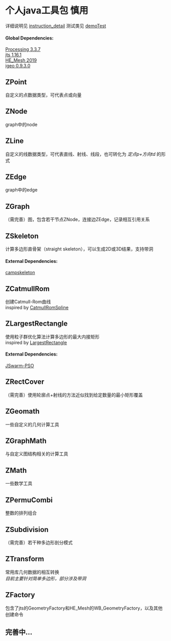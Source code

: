 # 个人java工具包 慎用

详细说明见 [instruction_detail](https://github.com/Agent14zbz/ZTools/blob/main/instruction_detail.md "instruction_detail.md")
测试类见 [demoTest](https://github.com/Agent14zbz/ZTools/tree/main/src/test/java/demoTest "demoTest")

#### Global Dependencies:

[Processing 3.3.7](https://processing.org/)  
[jts 1.16.1](https://github.com/locationtech/jts)  
[HE_Mesh 2019](https://github.com/wblut/HE_Mesh)  
[igeo 0.9.3.0](http://igeo.jp/)

## **ZPoint**

自定义的点数据类型，可代表点或向量

## **ZNode**

graph中的node

## **ZLine**

自定义的线数据类型，可代表直线、射线、线段，也可转化为 *定点p+方向td* 的形式

## **ZEdge**

graph中的edge

## **ZGraph**

（需完善）图，包含若干节点ZNode，连接边ZEdge，记录相互引用关系

## **ZSkeleton**

计算多边形直骨架（straight skeleton），可以生成2D或3D结果，支持带洞  
#### External Dependencies:
[campskeleton](https://github.com/twak/campskeleton "campskeleton")

## **ZCatmullRom**

创建Catmull-Rom曲线  
inspired by [CatmullRomSpline](https://github.com/jurajstrecha/CatmullRomSpline)

## **ZLargestRectangle**

使用粒子群优化算法计算多边形的最大内接矩形  
inspired by [LargestRectangle](https://github.com/dawnwords/LargestRectangle "LargestRectangle")
#### External Dependencies:  
[JSwarm-PSO](http://jswarm-pso.sourceforge.net/ "JSwarm-PSO")

## **ZRectCover**

（需完善）使用轮廓点+射线的方法近似找到给定数量的最小矩形覆盖

## **ZGeomath**

一些自定义的几何计算工具  

## **ZGraphMath**

与自定义图结构相关的计算工具

## **ZMath**

一些数学工具

## **ZPermuCombi**

整数的排列组合

## **ZSubdivision**

（需完善）若干种多边形剖分模式

## **ZTransform**

常用库几何数据的相互转换  
*目前主要针对简单多边形，部分涉及带洞*

## **ZFactory**

包含了jts的GeometryFactory和HE_Mesh的WB_GeometryFactory，以及其他创建命令

## 完善中...
